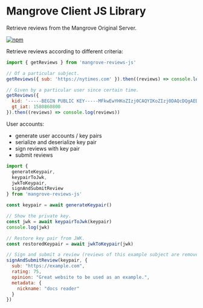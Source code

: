 # Mangrove Client JS Library

Retrieve reviews from the Mangrove Original Server.

[![npm](https://img.shields.io/npm/v/mangrove-reviews-js)](https://www.npmjs.com/package/mangrove-reviews-js)

Retrieve reviews according to different criteria:

```javascript
import { getReviews } from 'mangrove-reviews-js'

// Of a particular subject.
getReviews({ sub: 'https://nytimes.com' }).then((reviews) => console.log(reviews))

// Given by a particular user since certain time.
getReviews({
  kid: '-----BEGIN PUBLIC KEY-----MFkwEwYHKoZIzj0CAQYIKoZIzj0DAQcDQgAEDo6mN4kY6YFhpvF0u3hfVWD1RnDElPweX3U3KiUAx0dVeFLPAmeKdQY3J5agY3VspnHo1p/wH9hbZ63qPbCr6g==-----END PUBLIC KEY-----',
  gt_iat: 1580860800
}).then((reviews) => console.log(reviews))
```

User accounts:
- generate user accounts / key pairs
- serialize and deserialize key pair
- sign reviews with key pair
- submit reviews

```javascript
import {
  generateKeypair,
  keypairToJwk,
  jwkToKeypair,
  signAndSubmitReview
} from 'mangrove-reviews-js'

const keypair = await generateKeypair()

// Show the private key.
const jwk = await keypairToJwk(keypair)
console.log(jwk)

// Restore key pair from JWK.
const restoredKeypair = await jwkToKeypair(jwk)

// Sign and submit a review (reviews of this example subject are removed from the database).
signAndSubmitReview(keypair, {
  sub: "https://example.com",
  rating: 75,
  opinion: "Great website to be used as an example.",
  metadata: {
    nickname: "docs reader"
  }
})
```